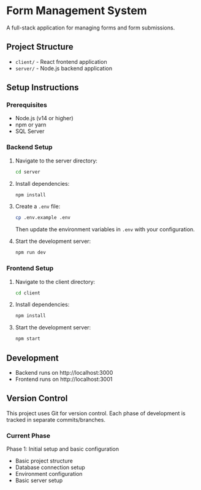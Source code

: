 # Form Management System

A full-stack application for managing forms and form submissions.

## Project Structure

- `client/` - React frontend application
- `server/` - Node.js backend application

## Setup Instructions

### Prerequisites

- Node.js (v14 or higher)
- npm or yarn
- SQL Server

### Backend Setup

1. Navigate to the server directory:
   ```bash
   cd server
   ```

2. Install dependencies:
   ```bash
   npm install
   ```

3. Create a `.env` file:
   ```bash
   cp .env.example .env
   ```
   Then update the environment variables in `.env` with your configuration.

4. Start the development server:
   ```bash
   npm run dev
   ```

### Frontend Setup

1. Navigate to the client directory:
   ```bash
   cd client
   ```

2. Install dependencies:
   ```bash
   npm install
   ```

3. Start the development server:
   ```bash
   npm start
   ```

## Development

- Backend runs on http://localhost:3000
- Frontend runs on http://localhost:3001

## Version Control

This project uses Git for version control. Each phase of development is tracked in separate commits/branches.

### Current Phase
Phase 1: Initial setup and basic configuration
- Basic project structure
- Database connection setup
- Environment configuration
- Basic server setup 